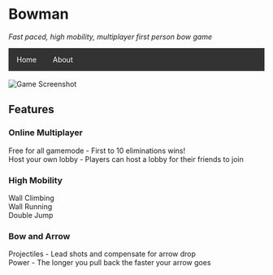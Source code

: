 # Bowman
<i>Fast paced, high mobility, multiplayer first person bow game</i>
<ul style="list-style-type:none;margin:0;padding:0;overflow: hidden;background-color: #333;">
  <li style="float: left;"><a style="display:block;color:white;text-align:center;padding: 14px 16px;text-decoration:none;" href="/Bowman">Home</a></li>
  <li style="float: left;"><a style="display:block;color:white;text-align:center;padding: 14px 16px;text-decoration:none;" href="/Bowman/about">About</a></li>
</ul>
<br>
<img src="https://i.imgur.com/bnQY9Iq.png" alt="Game Screenshot" align="middle">

<h2>Features</h2>
<h3>Online Multiplayer</h3>
Free for all gamemode - First to 10 eliminations wins!
<br>
Host your own lobby - Players can host a lobby for their friends to join
<br>
<h3>High Mobility</h3>
Wall Climbing
<br>
Wall Running
<br>
Double Jump
<br>
<h3>Bow and Arrow</h3>
Projectiles - Lead shots and compensate for arrow drop
<br>
Power - The longer you pull back the faster your arrow goes
